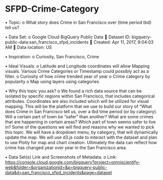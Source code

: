 # SFPD-Crime-Category
•	Topic: 
o	What story does Crime in San Francisco over (time period tbd) tell us?

•	Data Set: 
o	Google Cloud BigQuery Public Data
	Dataset ID: bigquery-public-data:san_francisco_sfpd_incidents
	Created: Apr 11, 2017, 9:04:03 AM 
	Data location: US

•	Inspiration: 
o	Curiosity, San Francisco, Crime

•	Ideal Visuals: 
o	Latitude and Longitude coordinates will allow Mapping visuals. Various Crime Categories or Timestamp could possibly act as a filter.
o	Curiosity of how crime trended year of year
o	Crime category by popularity
o	Map using layers using categories

•	Why this topic you ask?
o	We found a rich data source that can be isolated by specific regions within San Francisco, that includes categorical attributes. Coordinates are also included which will be utilized for visual mapping.  This will be the platform that we use to build our story of “What does Crime in San Francisco tell us, over a tbd time period (or by category). Will a certain part of town be “safer” than another? What are some crimes that are happening in certain areas? Which part of town seems safer to live in? Some of the questions we will find and reasons why we wanted to pick this topic. We will have a dropdown menu, by category, that will dynamically update the map. We will use d3.js code to interact with the dataset and plan to use Plotly for map and chart creation. Ultimately the data can reflect how crime has changed year over year in the San Francisco area.

•	Data Set(s) Link and Screenshots of Metadata.
o	Link: https://console.cloud.google.com/bigquery?project=omniscientify-web&folder=&organizationId=&p=bigquery-public-data&d=san_francisco_sfpd_incidents&page=dataset

